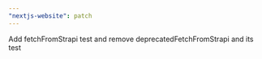 ```yaml
---
"nextjs-website": patch
---
```


Add fetchFromStrapi test and remove deprecatedFetchFromStrapi and its test
